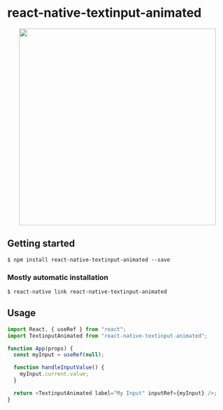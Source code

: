 # react-native-textinput-animated

<p align="center">
<image height="450" src="./exemple/input.gif">
</p>

## Getting started

`$ npm install react-native-textinput-animated --save`

### Mostly automatic installation

`$ react-native link react-native-textinput-animated`

## Usage

```javascript
import React, { useRef } from "react";
import TextinputAnimated from "react-native-textinput-animated";

function App(props) {
  const myInput = useRef(null);

  function handleInputValue() {
    myInput.current.value;
  }

  return <TextinputAnimated label="My Input" inputRef={myInput} />;
}
```
